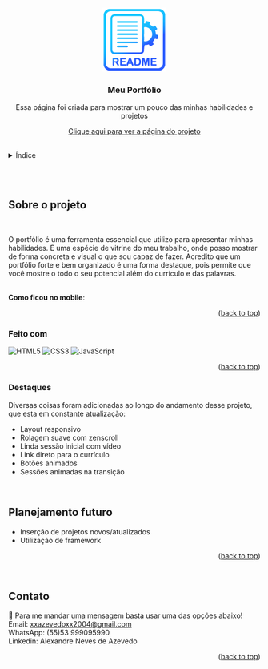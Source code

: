 <a name="readme-top"></a>

<br />
<div align="center">
  <a href="https://github.com/edilan-ribeiro/my-portfolio">
    <img src="./src/images/readme/logo.png">
  </a>

<h3 align="center">Meu Portfólio</h3>

  <p align="center">
    Essa página foi criada para mostrar um pouco das minhas habilidades e projetos
  </p>
  
  <a href="https://edilan-ribeiro.github.io/my-portfolio/">Clique aqui para ver a página do projeto</a>
</div>

<br>

<details>
  <summary>Índice</summary>
  <ol>
    <li>
      <a href="#sobre-o-projeto">Sobre o projeto</a>
      <ul>
        <li><a href="#feito-com">Feito com</a></li>
        <li><a href="#Destaques">Destaques</a></li>
        <li><a href="#planejamento-futuro">Planejamento futuro</a></li>
        </ul>
    </li>
    <li><a href="#contato">Contato</a></li>
  </ol>
</details>

<br><br>
## Sobre o projeto

<br>

O portfólio é uma ferramenta essencial que utilizo para apresentar minhas habilidades. É uma espécie de vitrine do meu trabalho, onde posso mostrar de forma concreta e visual o que sou capaz de fazer.
Acredito que um portfólio forte e bem organizado é uma forma destaque, pois permite que você mostre o todo o seu potencial além do currículo e das palavras.

<br>
<strong>Como ficou no mobile</strong>:

<br>

<p align="right">(<a href="#readme-top">back to top</a>)</p>



### Feito com


![HTML5](https://img.shields.io/badge/HTML5%20-%23E34F26.svg?style=for-the-badge&logo=html5&logoColor=white) ![CSS3](https://img.shields.io/badge/CSS%20-%231572B6.svg?style=for-the-badge&logo=css3&logoColor=white) ![JavaScript](https://img.shields.io/badge/JavaScript%20-%23F7DF1E.svg?style=for-the-badge&logo=javascript&logoColor=black)

<p align="right">(<a href="#readme-top">back to top</a>)</p>


### Destaques

Diversas coisas foram adicionadas ao longo do andamento desse projeto, que esta em constante atualização:

- Layout responsivo
- Rolagem suave com zenscroll
- Linda sessão inicial com vídeo
- Link direto para o currículo
- Botões animados
- Sessões animadas na transição


<br>

## Planejamento futuro

- Inserção de projetos novos/atualizados
- Utilização de framework


<p align="right">(<a href="#readme-top">back to top</a>)</p> 
<br>


## Contato

💌 Para me mandar uma mensagem basta usar uma das opções abaixo!<br>
Email: xxazevedoxx2004@gmail.com<br>
WhatsApp: (55)53 999095990<br>
Linkedin: Alexandre Neves de Azevedo<br>

<p align="right">(<a href="#readme-top">back to top</a>)</p>
